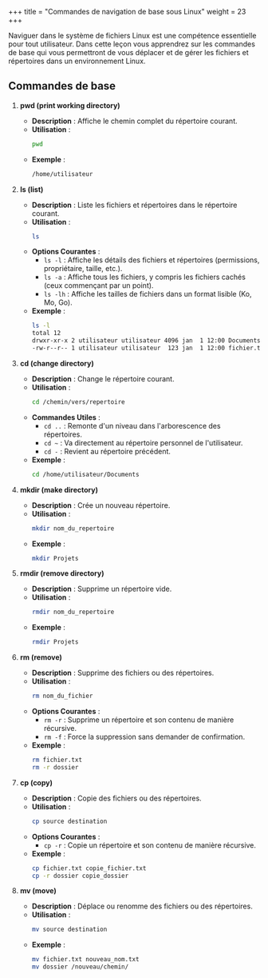 +++
title = "Commandes de navigation de base sous Linux"
weight = 23
+++


Naviguer dans le système de fichiers Linux est une compétence essentielle pour tout utilisateur. Dans cette leçon vous apprendrez sur les commandes de base qui vous permettront de vous déplacer et de gérer les fichiers et répertoires dans un environnement Linux.

## Commandes de base

1. **pwd (print working directory)**
   - **Description** : Affiche le chemin complet du répertoire courant.
   - **Utilisation** :
     ```bash
     pwd
     ```
   - **Exemple** :
     ```bash
     /home/utilisateur
     ```

2. **ls (list)**
   - **Description** : Liste les fichiers et répertoires dans le répertoire courant.
   - **Utilisation** :
     ```bash
     ls
     ```
   - **Options Courantes** :
     - `ls -l` : Affiche les détails des fichiers et répertoires (permissions, propriétaire, taille, etc.).
     - `ls -a` : Affiche tous les fichiers, y compris les fichiers cachés (ceux commençant par un point).
     - `ls -lh` : Affiche les tailles de fichiers dans un format lisible (Ko, Mo, Go).
   - **Exemple** :
     ```bash
     ls -l
     total 12
     drwxr-xr-x 2 utilisateur utilisateur 4096 jan  1 12:00 Documents
     -rw-r--r-- 1 utilisateur utilisateur  123 jan  1 12:00 fichier.txt
     ```

3. **cd (change directory)**
   - **Description** : Change le répertoire courant.
   - **Utilisation** :
     ```bash
     cd /chemin/vers/repertoire
     ```
   - **Commandes Utiles** :
     - `cd ..` : Remonte d'un niveau dans l'arborescence des répertoires.
     - `cd ~` : Va directement au répertoire personnel de l'utilisateur.
     - `cd -` : Revient au répertoire précédent.
   - **Exemple** :
     ```bash
     cd /home/utilisateur/Documents
     ```

4. **mkdir (make directory)**
   - **Description** : Crée un nouveau répertoire.
   - **Utilisation** :
     ```bash
     mkdir nom_du_repertoire
     ```
   - **Exemple** :
     ```bash
     mkdir Projets
     ```

5. **rmdir (remove directory)**
   - **Description** : Supprime un répertoire vide.
   - **Utilisation** :
     ```bash
     rmdir nom_du_repertoire
     ```
   - **Exemple** :
     ```bash
     rmdir Projets
     ```

6. **rm (remove)**
   - **Description** : Supprime des fichiers ou des répertoires.
   - **Utilisation** :
     ```bash
     rm nom_du_fichier
     ```
   - **Options Courantes** :
     - `rm -r` : Supprime un répertoire et son contenu de manière récursive.
     - `rm -f` : Force la suppression sans demander de confirmation.
   - **Exemple** :
     ```bash
     rm fichier.txt
     rm -r dossier
     ```

7. **cp (copy)**
   - **Description** : Copie des fichiers ou des répertoires.
   - **Utilisation** :
     ```bash
     cp source destination
     ```
   - **Options Courantes** :
     - `cp -r` : Copie un répertoire et son contenu de manière récursive.
   - **Exemple** :
     ```bash
     cp fichier.txt copie_fichier.txt
     cp -r dossier copie_dossier
     ```

8. **mv (move)**
   - **Description** : Déplace ou renomme des fichiers ou des répertoires.
   - **Utilisation** :
     ```bash
     mv source destination
     ```
   - **Exemple** :
     ```bash
     mv fichier.txt nouveau_nom.txt
     mv dossier /nouveau/chemin/
     ```

